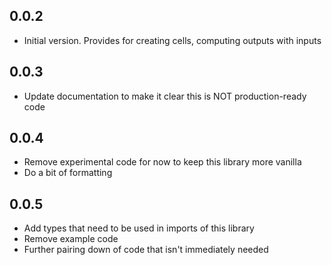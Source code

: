 ## 0.0.2

- Initial version.  Provides for creating cells, computing outputs with inputs

## 0.0.3

- Update documentation to make it clear this is NOT production-ready code 

## 0.0.4

- Remove experimental code for now to keep this library more vanilla
- Do a bit of formatting

## 0.0.5

- Add types that need to be used in imports of this library
- Remove example code
- Further pairing down of code that isn't immediately needed